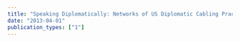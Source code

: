 ```yaml
---
title: "Speaking Diplomatically: Networks of US Diplomatic Cabling Practices, 1973-1974"
date: "2013-04-01"
publication_types: ["1"]
---
```


